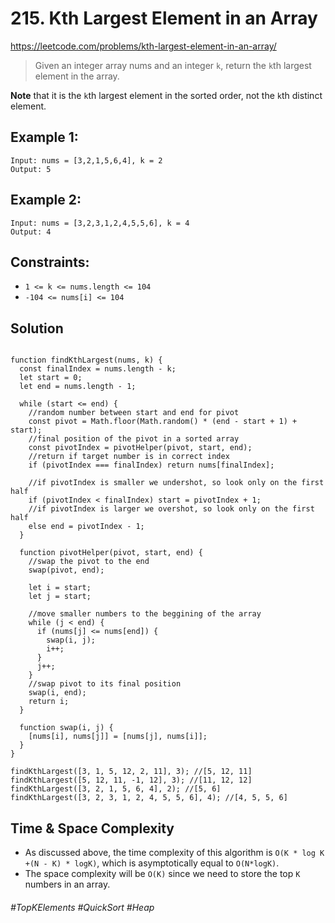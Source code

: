 # 215. Kth Largest Element in an Array
https://leetcode.com/problems/kth-largest-element-in-an-array/

> Given an integer array nums and an integer `k`, return the `k`th largest element in the array.

<b>Note</b> that it is the `k`th largest element in the sorted order, not the `k`th distinct element.

## Example 1:
````
Input: nums = [3,2,1,5,6,4], k = 2
Output: 5
````
## Example 2:
````
Input: nums = [3,2,3,1,2,4,5,5,6], k = 4
Output: 4
```` 

## Constraints:
- `1 <= k <= nums.length <= 104`
- `-104 <= nums[i] <= 104`

## Solution 
````

function findKthLargest(nums, k) {
  const finalIndex = nums.length - k;
  let start = 0;
  let end = nums.length - 1;

  while (start <= end) {
    //random number between start and end for pivot
    const pivot = Math.floor(Math.random() * (end - start + 1) + start);
    //final position of the pivot in a sorted array
    const pivotIndex = pivotHelper(pivot, start, end);
    //return if target number is in correct index
    if (pivotIndex === finalIndex) return nums[finalIndex];

    //if pivotIndex is smaller we undershot, so look only on the first half
    if (pivotIndex < finalIndex) start = pivotIndex + 1;
    //if pivotIndex is larger we overshot, so look only on the first half
    else end = pivotIndex - 1;
  }

  function pivotHelper(pivot, start, end) {
    //swap the pivot to the end
    swap(pivot, end);

    let i = start;
    let j = start;

    //move smaller numbers to the beggining of the array
    while (j < end) {
      if (nums[j] <= nums[end]) {
        swap(i, j);
        i++;
      }
      j++;
    }
    //swap pivot to its final position
    swap(i, end);
    return i;
  }

  function swap(i, j) {
    [nums[i], nums[j]] = [nums[j], nums[i]];
  }
}

findKthLargest([3, 1, 5, 12, 2, 11], 3); //[5, 12, 11]
findKthLargest([5, 12, 11, -1, 12], 3); //[11, 12, 12]
findKthLargest([3, 2, 1, 5, 6, 4], 2); //[5, 6]
findKthLargest([3, 2, 3, 1, 2, 4, 5, 5, 6], 4); //[4, 5, 5, 6]

````

## Time & Space Complexity
- As discussed above, the time complexity of this algorithm is `O(K * log K +(N - K) * logK)`, which is asymptotically equal to `O(N*logK)`.
- The space complexity will be `O(K)` since we need to store the top `K` numbers in an array.

###### #TopKElements #QuickSort #Heap
